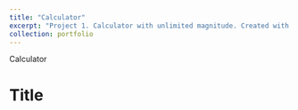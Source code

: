 ```yaml
---
title: "Calculator"
excerpt: "Project 1. Calculator with unlimited magnitude. Created with C++ using powershell. <br/><img src='/images/500x300.png'>"
collection: portfolio
---
```


Calculator 



# Title 